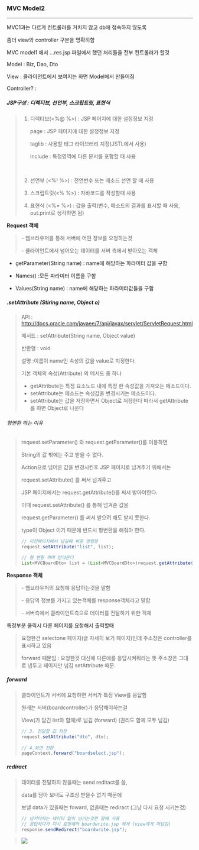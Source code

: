 ### MVC Model2

------

MVC1과는 다르게 컨트롤러를 거치지 않고 db에 접속하지 않도록

좀더 view와 controller 구분을 명확히함

MVC model1 에서 ...res.jsp 파일에서 했던 처리들을 전부 컨트롤러가 할것



Model : Biz, Dao, Dto

View : 클라이언트에서 보여지는 화면 Model에서 만들어짐

Controller? : 



##### **JSP구성 : 디렉티브, 선언부, 스크립트릿, 표현식**

>1. 디렉티브(<%@ %>) : JSP 페이지에 대한 설정정보 지정
>
>     page : JSP 페이지에 대한 설정정보 지정
>
>     taglib : 사용할 태그 라이브러리 지정(JSTL에서 사용)
>
>     include : 특정영역에 다른 문서를 포함할 때 사용
>
>​	
>
>2. 선언부 (<%! %>) : 전연변수 또는 메소드 선언 할 때 사용
>
>3. 스크립트릿(<% %>) : 자바코드를 작성할때 사용
>
>4. 표현식 (<%= %>) : 값을 출력(변수, 메소드의 결과를 표시할 때 사용, out.print로 생각하면 됨)	



**Request 객체**

>\- 웹브라우저를 통해 서버에 어떤 정보를 요청하는것
>
>\- 클라이언트에서 넘어오는 데이터를 서버 측에서 받아오는 객체



- getParameter(String name) : name에 해당하는 파라미터 값을 구함

- Names() :모든 파라미터 이름을 구함

- Values(String name) : name에 해당하는 파라미터값들을 구함



##### .setAttribute (Stiring name, Object o)

>
>
>API : http://docs.oracle.com/javaee/7/api/javax/servlet/ServletRequest.html
>
>메서드 : setAttribute(String name, Object value)
>
>반환형 : void 
>
>설명 :이름이 name인 속성의 값을 value로 지정한다. 
>
>기본 객체의 속성(Attribute) 의 메서드 중 하나
>
>- getAttribute는 특정 요소노드 내에 특정 한 속성값을 가져오는 메소드이다.
>- setAttribute는 메소드는 속성값을 변경시키는 메소드이다.
>- setAttribute는 값을 저장하면서 Object로 저장한다 따라서 getAttribute를 하면 Object로 나온다

###### 형변환 하는 이유 

>request.setParameter() 와 request.getParameter()를 이용하면
>
>String의 값 밖에는 주고 받을 수 없다.
>
>Action으로 넘어온 값을 변경시킨후 JSP 페이지로 넘겨주기 위해서는
>
>request.setAttribute() 를 써서 넘겨주고
>
>JSP 페이지에서는 request.getAttribute()를 써서 받아야한다.
>
>이때 request.setAttribute() 를 통해 넘겨준 값을
>
>request.getParameter() 를 써서 받으려 해도 받지 못한다.
>
>type이 Object 이기 때문에 반드시 형변환을 해줘야 한다.
>
>```java
>// 이전페이지에서 넘길때 써준 명령문
>request.setAttribute("list", list);
>
>// 형 변환 하며 받아온다
>List<MVCBoardDto> list = (List<MVCBoardDto>)request.getAttribute("list");
>```
>
>



**Response 객체**

>\- 웹브라우저의 요청에 응답하는것을 말함
>
>\- 응답의 정보를 가지고 있는객체를 response객체라고 말함
>
>\- 서버측에서 클라이언트측으로 데이터를 전달하기 위한 객체



특정부분 클릭시 다른 페이지를 요청해서 출력할때

> 요청한건 selectone 페이지(글 자세히 보기 페이지)인데
> 주소창은 controller를 표시하고 있음
>
> forward 때문임
> : 요청한것 대신에 다른애를 응답시켜줘라는 뜻
> 주소창은 그대로 냅두고 페이지만 넘김 setAttribute 때문.

##### forward

>
>
>클라이언트가 서버에 요청하면 서버가 특정 View를 응답함
>
>원래는 서버(boardcontroller)가 응답해야하는걸
>
>View(<dto>가 담긴 list와 함께)로 넘김 (forward) (권리도 함께 모두 넘김)
>
>```java
>// 3. 전달할 값 저장
>request.setAttribute("dto", dto);
>		
>// 4.화면 전환
>pageContext.forward("boardselect.jsp");
>```
>
>

##### rediract

>
>
>데이터를 전달하지 않을때는 send reditact를 씀,
>
>data를 담아 보내도 구조상 받을수 없기 때문에 
>
>보낼 data가 있을때는 foward, 없을때는 rediract (그냥 다시 요청 시키는것)
>
>```java
>// 넘겨야하는 데이터 없이 넘기는것만 할때 사용
>// 응답하다가 다시 요청해라 boardwrite.jsp 에게 (view에게 떠넘김)
>response.sendRedirect("boardwrite.jsp");
>```
>
>

>
>
>![](G:\Text-memo\JSP&Servlet\foward&rediract.png)


